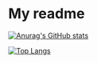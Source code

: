# My readme

[![Anurag's GitHub stats](https://github-readme-stats.vercel.app/api?username=Benjaminwills)](https://github.com/anuraghazra/github-readme-stats)

[![Top Langs](https://github-readme-stats.vercel.app/api/top-langs/?username=Benjaminwills&layout=compact)](https://github.com/anuraghazra/github-readme-stats)